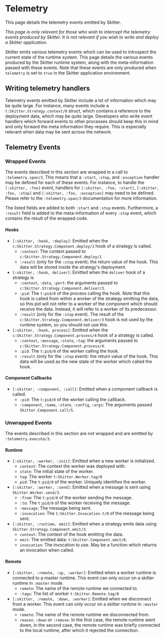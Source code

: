 # Telemetry

This page details the telemetry events emitted by Skitter.

_This page is only relevant for those who wish to intercept the telemetry events
produced by Skitter. It is not relevant if you wish to write and deploy a
Skitter application._

Skitter emits various telemetry events which can be used to introspect the
current state of the runtime system. This page details the various events
produced by the Skitter runtime system, along with the meta-information passed
with these events. Note that these events are only produced when `telemetry` is
set to `true` in the Skitter application environment.

## Writing telemetry handlers

Telemetry events emitted by Skitter include a lot of information which may be
quite large. For instance, many events include a `t:Skitter.Strategy.context/0`
struct, which contains a reference to the deployment data, which may be quite
large. Developers who write event handlers which forward events to other
processes should keep this in mind and only forward the meta information they
require. This is especially relevant when data may be sent across the network.

## Telemetry Events

### Wrapped Events

The events described in this section are wrapped in a call to
`:telemetry.span/3`. This means that a `:start`, `:stop`, and `:exception`
handler may be defined for each of these events. For instance, to handle the
`[:skitter, :foo]` event, handlers for `[:skitter, :foo, :start]`,
`[:skitter, :foo, :stop]` and `[:skitter, :foo, :exception]` may need to be
defined. Please refer to the `:telemetry.span/3` documentation for more
information.

The listed fields are added to both `:start` and `:stop` events. Furthermore,
a `:result` field is added to the meta-information of every `:stop` event,
which contains the result of the wrapped code.

#### Hooks

* `[:skitter, :hook, :deploy]`: Emitted when the
  `c:Skitter.Strategy.Component.deploy/1` hook of a strategy is called.
  * `:context`: The context passed to `c:Skitter.Strategy.Component.deploy/1`
  * `:result` (only for the `:stop` event): the return value of the hook. This
    data will be stored inside the strategy's deployment.
* `[:skitter, :hook, deliver]`: Emitted when the `deliver` hook of a strategy is
  * `:context`, `:data`, `:port`: the arguments passed to
    `c:Skitter.Strategy.Component.deliver/3`.
  * `:pid`: The `t:pid/0` of the process calling the hook. Note that this hook
    is called from within a worker of the strategy emitting the data, so this
    pid will not refer to a worker of the component which should receive the
    data. Instead, it will refer to a worker of its predecessor.
  * `:result` (only for the `:stop` event). The result of the
    `c:Skitter.Strategy.Component.deliver/3` hook is not used by the runtime
    system, so you should not use this.
* `[:skitter, :hook, process]`: Emitted when the
  `c:Skitter.Strategy.Component.process/4` hook of a strategy is called.
  * `:context`, `:message`, `:state`, `:tag`: the arguments passed to
    `c:Skitter.Strategy.Component.process/4`.
  * `:pid`: The `t:pid/0` of the worker calling the hook.
  * `:result` (only for the `:stop` event): the return value of the hook. This
    data will be used as the new state of the worker which called the hook.

#### Component Callbacks

* `[:skitter, :component, :call]`: Emitted when a component callback is called.
  * `:pid`: The `t:pid/0` of the worker calling the callback.
  * `:component`, `:name`, `:state`, `:config`, `:args`: The arguments passed
    `Skitter.Component.call/5`.

### Unwrapped Events

The events described in this section are not wrapped and are emitted by
`:telemetry.execute/3`.

#### Runtime

* `[:skitter, :worker, :init]`: Emitted when a new worker is initialized.
  * `context`: The context the worker was deployed with.
  * `state`: The initial state of the worker.
  * `tag`: The worker `t:Skitter.Worker.tag/0`
  * `pid`: The `t:pid/0` of the worker. Uniquely identifies the worker.
* `[:skitter, :worker, :send]`: Emitted when a message is sent using
  `Skitter.Worker.send/3`.
  * `:from`: The `t:pid/0` of the worker sending the message.
  * `:to`: The `t:pid/0` of the worker receiving the message.
  * `:message`: The message being sent.
  * `:invocation`: The `t:Skitter.Invocation.t/0` of the message being sent.
* `[:skitter, :runtime, emit]`: Emitted when a strategy emits data using
  `Skitter.Strategy.Component.emit/3`.
  * `context`: The context of the hook emitting the data.
  * `emit`: The emitted data: `t:Skitter.Component.emit/0`.
  * `invocation`: The invocation to use. May be a function which returns an
  invocation when called.

#### Remote

* `[:skitter, :remote, :up, :worker]`: Emitted when a worker runtime is
  connected to a master runtime. This event can only occur on a skitter runtime
  in `:master` mode.
  * `remote`: The name of the remote runtime we connected to.
  * `:tags`: The list of worker `t:Skitter.Remote.tag/0`
* `[:skitter, :remote, :down, :worker]`: Emitted when we disconnect from a
  worker. This event can only occur on a skitter runtime in `:master` mode.
  * `remote`: The name of the remote runtime we disconnected from.
  * `reason`: `:down` or `:remove`. In the first case, the remote runtime went
    down, in the second case, the remote runtime was briefly connected to the
    local runtime, after which it rejected the connection.

